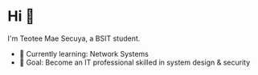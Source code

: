 # Hi  👋  
I'm Teotee Mae Secuya, a BSIT student.  

- 🌱 Currently learning: Network Systems   
- 🎯 Goal: Become an IT professional skilled in system design & security
 
  

